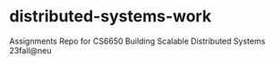 # distributed-systems-work
Assignments Repo for CS6650 Building Scalable Distributed Systems 23fall@neu
